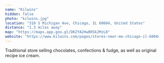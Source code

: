 ```yaml
---
name: "Kilwins"
hidden: false
photo: "kilwins.jpg"
location: "310 S Michigan Ave, Chicago, IL 60604, United States"
distance: "1.3 miles away"
map: "https://maps.app.goo.gl/DK2YA2Hw8RSk2MzL8"
website: "https://www.kilwins.com/pages/stores-near-me-chicago-il-60604-0156"
---
```


Traditional store selling chocolates, confections & fudge, as well as original recipe ice cream.
